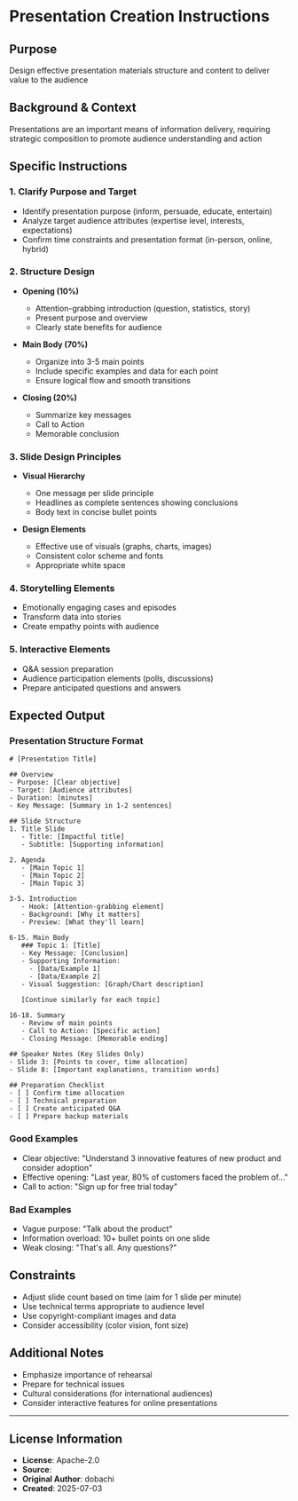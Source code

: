 # Presentation Creation Instructions

## Purpose
Design effective presentation materials structure and content to deliver value to the audience

## Background & Context
Presentations are an important means of information delivery, requiring strategic composition to promote audience understanding and action

## Specific Instructions

### 1. Clarify Purpose and Target
- Identify presentation purpose (inform, persuade, educate, entertain)
- Analyze target audience attributes (expertise level, interests, expectations)
- Confirm time constraints and presentation format (in-person, online, hybrid)

### 2. Structure Design
- **Opening (10%)**
  - Attention-grabbing introduction (question, statistics, story)
  - Present purpose and overview
  - Clearly state benefits for audience
  
- **Main Body (70%)**
  - Organize into 3-5 main points
  - Include specific examples and data for each point
  - Ensure logical flow and smooth transitions
  
- **Closing (20%)**
  - Summarize key messages
  - Call to Action
  - Memorable conclusion

### 3. Slide Design Principles
- **Visual Hierarchy**
  - One message per slide principle
  - Headlines as complete sentences showing conclusions
  - Body text in concise bullet points
  
- **Design Elements**
  - Effective use of visuals (graphs, charts, images)
  - Consistent color scheme and fonts
  - Appropriate white space

### 4. Storytelling Elements
- Emotionally engaging cases and episodes
- Transform data into stories
- Create empathy points with audience

### 5. Interactive Elements
- Q&A session preparation
- Audience participation elements (polls, discussions)
- Prepare anticipated questions and answers

## Expected Output

### Presentation Structure Format
```
# [Presentation Title]

## Overview
- Purpose: [Clear objective]
- Target: [Audience attributes]
- Duration: [minutes]
- Key Message: [Summary in 1-2 sentences]

## Slide Structure
1. Title Slide
   - Title: [Impactful title]
   - Subtitle: [Supporting information]

2. Agenda
   - [Main Topic 1]
   - [Main Topic 2]
   - [Main Topic 3]

3-5. Introduction
   - Hook: [Attention-grabbing element]
   - Background: [Why it matters]
   - Preview: [What they'll learn]

6-15. Main Body
   ### Topic 1: [Title]
   - Key Message: [Conclusion]
   - Supporting Information:
     - [Data/Example 1]
     - [Data/Example 2]
   - Visual Suggestion: [Graph/Chart description]

   [Continue similarly for each topic]

16-18. Summary
   - Review of main points
   - Call to Action: [Specific action]
   - Closing Message: [Memorable ending]

## Speaker Notes (Key Slides Only)
- Slide 3: [Points to cover, time allocation]
- Slide 8: [Important explanations, transition words]

## Preparation Checklist
- [ ] Confirm time allocation
- [ ] Technical preparation
- [ ] Create anticipated Q&A
- [ ] Prepare backup materials
```

### Good Examples
- Clear objective: "Understand 3 innovative features of new product and consider adoption"
- Effective opening: "Last year, 80% of customers faced the problem of..."
- Call to action: "Sign up for free trial today"

### Bad Examples
- Vague purpose: "Talk about the product"
- Information overload: 10+ bullet points on one slide
- Weak closing: "That's all. Any questions?"

## Constraints
- Adjust slide count based on time (aim for 1 slide per minute)
- Use technical terms appropriate to audience level
- Use copyright-compliant images and data
- Consider accessibility (color vision, font size)

## Additional Notes
- Emphasize importance of rehearsal
- Prepare for technical issues
- Cultural considerations (for international audiences)
- Consider interactive features for online presentations

---
## License Information
- **License**: Apache-2.0
- **Source**: 
- **Original Author**: dobachi
- **Created**: 2025-07-03